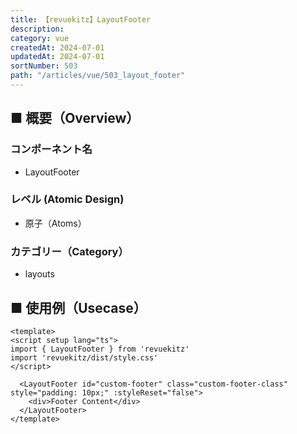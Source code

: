 ```yaml
---
title: 【revuekitz】LayoutFooter
description:
category: vue
createdAt: 2024-07-01
updatedAt: 2024-07-01
sortNumber: 503
path: "/articles/vue/503_layout_footer"
---
```


<nuxt-content-wrapper>

## ■ 概要（Overview）
### コンポーネント名
- LayoutFooter

### レベル (Atomic Design)
- 原子（Atoms）

### カテゴリー（Category）
- layouts

## ■ 使用例（Usecase）
```vue
<template>
<script setup lang="ts">
import { LayoutFooter } from 'revuekitz'
import 'revuekitz/dist/style.css' 
</script>

  <LayoutFooter id="custom-footer" class="custom-footer-class" style="padding: 10px;" :styleReset="false">
    <div>Footer Content</div>
  </LayoutFooter>
</template>

```

<nuxt-content-wrapper>